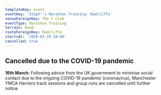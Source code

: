```yaml
---
templateKey: event
eventKey: 'Steph''s Marathon Training: Radcliffe'
venueForeignKey: The Y Club
eventType: Marathon Training
terrain: Road
routeForeignKey: Radcliffe
startsAt: '2020-03-29 10:00'
cancelled: true
---
```

## Cancelled due to the COVID-19 pandemic

**16th March:** Following advice from the UK government to minimise social
 contact due to the ongoing COVID-19 pandemic (coronavirus), Manchester YMCA 
 Harriers track sessions and group runs are cancelled until further notice.
